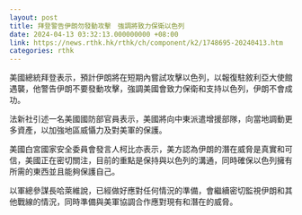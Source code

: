 ```yaml
---
layout: post
title: 拜登警告伊朗勿發動攻擊　強調將致力保衛以色列
date: 2024-04-13 03:32:13.000000000 +08:00
link: https://news.rthk.hk/rthk/ch/component/k2/1748695-20240413.htm
categories: rthk
---
```


美國總統拜登表示，預計伊朗將在短期內嘗試攻擊以色列，以報復駐敘利亞大使館遇襲，他警告伊朗不要發動攻擊，強調美國會致力保衛和支持以色列，伊朗不會成功。

法新社引述一名美國國防部官員表示，美國將向中東派遣增援部隊，向當地調動更多資產，以加強地區威懾力及對美軍的保護。

美國白宮國家安全委員會發言人柯比亦表示，美方認為伊朗的潛在威脅是真實和可信，美國正在密切關注，目前的重點是保持與以色列的溝通，同時確保以色列擁有所需的東西並且能夠保護自己。

以軍總參謀長哈萊維說，已經做好應對任何情況的準備，會繼續密切監視伊朗和其他戰線的情況，同時準備與美軍協調合作應對現有和潛在的威脅。
